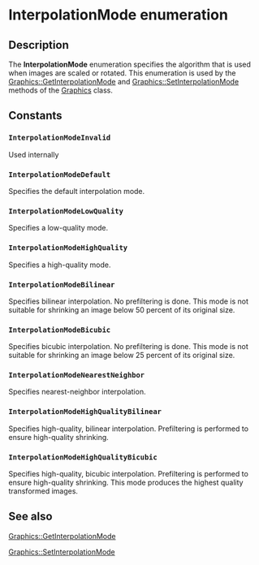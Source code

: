 # InterpolationMode enumeration

## Description

The **InterpolationMode** enumeration specifies the algorithm that is used when images are scaled or rotated. This enumeration is used by the [Graphics::GetInterpolationMode](https://learn.microsoft.com/windows/desktop/api/gdiplusgraphics/nf-gdiplusgraphics-graphics-getinterpolationmode) and [Graphics::SetInterpolationMode](https://learn.microsoft.com/windows/desktop/api/gdiplusgraphics/nf-gdiplusgraphics-graphics-setinterpolationmode) methods of the
[Graphics](https://learn.microsoft.com/windows/desktop/api/gdiplusgraphics/nl-gdiplusgraphics-graphics) class.

## Constants

### `InterpolationModeInvalid`

Used internally

### `InterpolationModeDefault`

Specifies the default interpolation mode.

### `InterpolationModeLowQuality`

Specifies a low-quality mode.

### `InterpolationModeHighQuality`

Specifies a high-quality mode.

### `InterpolationModeBilinear`

Specifies bilinear interpolation. No prefiltering is done. This mode is not suitable for shrinking an image below 50 percent of its original size.

### `InterpolationModeBicubic`

Specifies bicubic interpolation. No prefiltering is done. This mode is not suitable for shrinking an image below 25 percent of its original size.

### `InterpolationModeNearestNeighbor`

Specifies nearest-neighbor interpolation.

### `InterpolationModeHighQualityBilinear`

Specifies high-quality, bilinear interpolation. Prefiltering is performed to ensure high-quality shrinking.

### `InterpolationModeHighQualityBicubic`

Specifies high-quality, bicubic interpolation. Prefiltering is performed to ensure high-quality shrinking. This mode produces the highest quality transformed images.

## See also

[Graphics::GetInterpolationMode](https://learn.microsoft.com/windows/desktop/api/gdiplusgraphics/nf-gdiplusgraphics-graphics-getinterpolationmode)

[Graphics::SetInterpolationMode](https://learn.microsoft.com/windows/desktop/api/gdiplusgraphics/nf-gdiplusgraphics-graphics-setinterpolationmode)